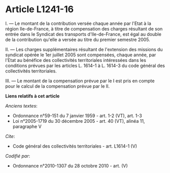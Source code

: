# Article L1241-16

I. ― Le montant de la contribution versée chaque année par l'Etat à la région Ile-de-France, à titre de compensation des
charges résultant de son entrée dans le Syndicat des transports d'Ile-de-France, est égal au double de la contribution
qu'elle a versée au titre du premier semestre 2005. 

II. ― Les charges supplémentaires résultant de l'extension des missions du syndicat opérée le 1er juillet 2005 sont
compensées, chaque année, par l'Etat au bénéfice des collectivités territoriales intéressées dans les conditions prévues par
les articles L. 1614-1 à L. 1614-3 du code général des collectivités territoriales. 

III. ― Le montant de la compensation prévue par le I est pris en compte pour le calcul de la compensation prévue par le II.

**Liens relatifs à cet article**

_Anciens textes_:

  - Ordonnance n°59-151 du 7 janvier 1959 - art. 1-2 (VT), art. 1-3
  - Loi n°2005-1719 du 30 décembre 2005 - art. 40 (VT), alinéa 11, paragraphe V

_Cite_:

  - Code général des collectivités territoriales - art. L1614-1 (V)

_Codifié par_:

  - Ordonnance n°2010-1307 du 28 octobre 2010 - art. (V)
